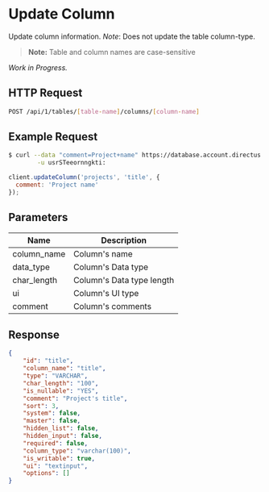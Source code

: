 # Update Column

Update column information. _*Note*_: Does not update the table column-type.

> **Note:** Table and column names are case-sensitive

_Work in Progress._

## HTTP Request

```bash
POST /api/1/tables/[table-name]/columns/[column-name]
```

## Example Request

```bash
$ curl --data "comment=Project+name" https://database.account.directus.io/api/1/tables/projects/title \
        -u usrSTeeornngkti:
```

```javascript
client.updateColumn('projects', 'title', {
  comment: 'Project name'
});
```

## Parameters

Name        | Description
----------- | -----------
column_name | Column's name
data_type   | Column's Data type
char_length | Column's Data type length
ui          | Column's UI type
comment     | Column's comments

## Response

```json
{
    "id": "title",
    "column_name": "title",
    "type": "VARCHAR",
    "char_length": "100",
    "is_nullable": "YES",
    "comment": "Project's title",
    "sort": 3,
    "system": false,
    "master": false,
    "hidden_list": false,
    "hidden_input": false,
    "required": false,
    "column_type": "varchar(100)",
    "is_writable": true,
    "ui": "textinput",
    "options": []
}
```
